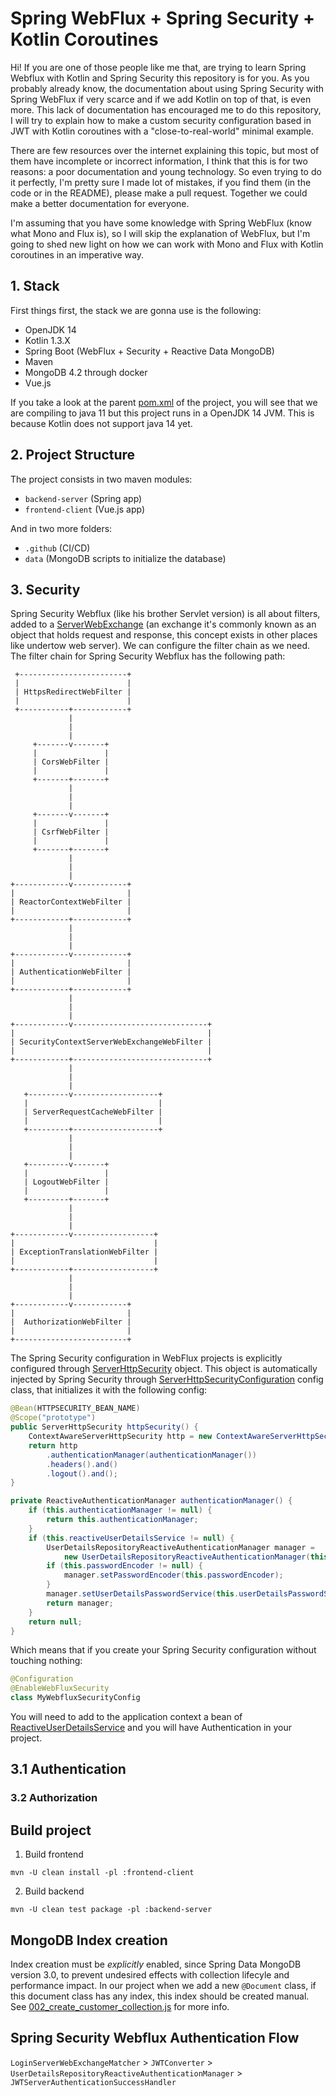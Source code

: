 # Spring WebFlux + Spring Security + Kotlin Coroutines

Hi! If you are one of those people like me that, are trying to learn Spring Webflux with Kotlin and Spring Security 
this repository is for you. As you probably already know, the documentation about using Spring Security with Spring WebFlux 
if very scarce and if we add Kotlin on top of that, is even more. This lack of documentation has encouraged me to do this repository, 
I will try to explain how to make a custom security configuration based in JWT with Kotlin coroutines with a "close-to-real-world" minimal example.

There are few resources over the internet explaining this topic, but most of them have incomplete or incorrect information, 
I think that this is for two reasons: a poor documentation and young technology. So even trying to do it perfectly, I'm pretty sure 
I made lot of mistakes, if you find them (in the code or in the README), please make a pull request. Together we could make a better documentation for everyone.

I'm assuming that you have some knowledge with Spring WebFlux (know what Mono and Flux is), so I will skip the explanation of WebFlux, 
but I'm going to shed new light on how we can work with Mono and Flux with Kotlin coroutines in an imperative way.

## 1. Stack

First things first, the stack we are gonna use is the following:

* OpenJDK 14
* Kotlin 1.3.X
* Spring Boot (WebFlux + Security + Reactive Data MongoDB)
* Maven
* MongoDB 4.2 through docker
* Vue.js

If you take a look at the parent [pom.xml](/pom.xml) of the project, you will see that we are compiling to java 11 
but this project runs in a OpenJDK 14 JVM. This is because Kotlin does not support java 14 yet.

## 2. Project Structure

The project consists in two maven modules:

* `backend-server` (Spring app)
* `frontend-client` (Vue.js app)

And in two more folders:

* `.github` (CI/CD)
* `data` (MongoDB scripts to initialize the database)

## 3. Security

Spring Security Webflux (like his brother Servlet version) is all about filters, added to a [ServerWebExchange](https://github.com/spring-projects/spring-framework/blob/master/spring-web/src/main/java/org/springframework/web/server/ServerWebExchange.java) (an exchange it's commonly known as an object that holds request and response, this concept exists in other places like undertow web server). 
We can configure the filter chain as we need. The filter chain for Spring Security Webflux has the following path:

     +------------------------+
     |                        |
     | HttpsRedirectWebFilter |
     |                        |
     +-----------+------------+
                 |
                 |
                 |
         +-------v-------+
         |               |
         | CorsWebFilter |
         |               |
         +-------+-------+
                 |
                 |
                 |
         +-------v-------+
         |               |
         | CsrfWebFilter |
         |               |
         +-------+-------+
                 |
                 |
                 |
    +------------v------------+
    |                         |
    | ReactorContextWebFilter |
    |                         |
    +------------+------------+
                 |
                 |
                 |
    +------------v------------+
    |                         |
    | AuthenticationWebFilter |
    |                         |
    +------------+------------+
                 |
                 |
                 |
    +------------v------------------------------+
    |                                           |
    | SecurityContextServerWebExchangeWebFilter |
    |                                           |
    +------------+------------------------------+
                 |
                 |
                 |
       +---------v-------------------+
       |                             |
       | ServerRequestCacheWebFilter |
       |                             |
       +---------+-------------------+
                 |
                 |
                 |
       +---------v-------+
       |                 |
       | LogoutWebFilter |
       |                 |
       +---------+-------+
                 |
                 |
                 |
    +------------v------------------+
    |                               |
    | ExceptionTranslationWebFilter |
    |                               |
    +------------+------------------+
                 |
                 |
                 |
    +------------v------------+
    |                         |
    |  AuthorizationWebFilter |
    |                         |
    +-------------------------+



The Spring Security configuration in WebFlux projects is explicitly configured through [ServerHttpSecurity](https://github.com/spring-projects/spring-security/blob/master/config/src/main/java/org/springframework/security/config/web/server/ServerHttpSecurity.java) 
object. This object is automatically injected by Spring Security through [ServerHttpSecurityConfiguration](https://github.com/spring-projects/spring-security/blob/master/config/src/main/java/org/springframework/security/config/annotation/web/reactive/ServerHttpSecurityConfiguration.java#L122) config class, that 
initializes it with the following config:

```java
@Bean(HTTPSECURITY_BEAN_NAME)
@Scope("prototype")
public ServerHttpSecurity httpSecurity() {
    ContextAwareServerHttpSecurity http = new ContextAwareServerHttpSecurity();
    return http
        .authenticationManager(authenticationManager())
        .headers().and()
        .logout().and();
}

private ReactiveAuthenticationManager authenticationManager() {
    if (this.authenticationManager != null) {
        return this.authenticationManager;
    }
    if (this.reactiveUserDetailsService != null) {
        UserDetailsRepositoryReactiveAuthenticationManager manager =
            new UserDetailsRepositoryReactiveAuthenticationManager(this.reactiveUserDetailsService);
        if (this.passwordEncoder != null) {
            manager.setPasswordEncoder(this.passwordEncoder);
        }
        manager.setUserDetailsPasswordService(this.userDetailsPasswordService);
        return manager;
    }
    return null;
}
```

Which means that if you create your Spring Security configuration without touching nothing:

```kotlin
@Configuration
@EnableWebFluxSecurity
class MyWebfluxSecurityConfig
```

You will need to add to the application context a bean of [ReactiveUserDetailsService](https://github.com/spring-projects/spring-security/blob/master/core/src/main/java/org/springframework/security/core/userdetails/ReactiveUserDetailsService.java) and you will have Authentication in your project.



## 3.1 Authentication

### 3.2 Authorization

## Build project

1. Build frontend

`mvn -U clean install -pl :frontend-client`

2. Build backend

`mvn -U clean test package -pl :backend-server`

## MongoDB Index creation

Index creation must be *explicitly* enabled, since Spring Data MongoDB version 3.0, to prevent undesired effects with collection lifecyle and performance impact. In our project when we add a new `@Document` class, if this document class has any index, this index should be created manual. See [002_create_customer_collection.js](/data/mongo/002_create_customer_collection.js) for more info.

## Spring Security Webflux Authentication Flow

`LoginServerWebExchangeMatcher` > `JWTConverter` > `UserDetailsRepositoryReactiveAuthenticationManager` > `JWTServerAuthenticationSuccessHandler`